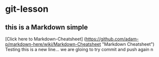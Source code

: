 # git-lesson
## this is a Markdown simple
[Click here to Markdown-Cheatsheet] (https://github.com/adam-p/markdown-here/wiki/Markdown-Cheatsheet "Markdown Cheatsheet")
Testing this is a new line... we are gloing to try commit and push again n